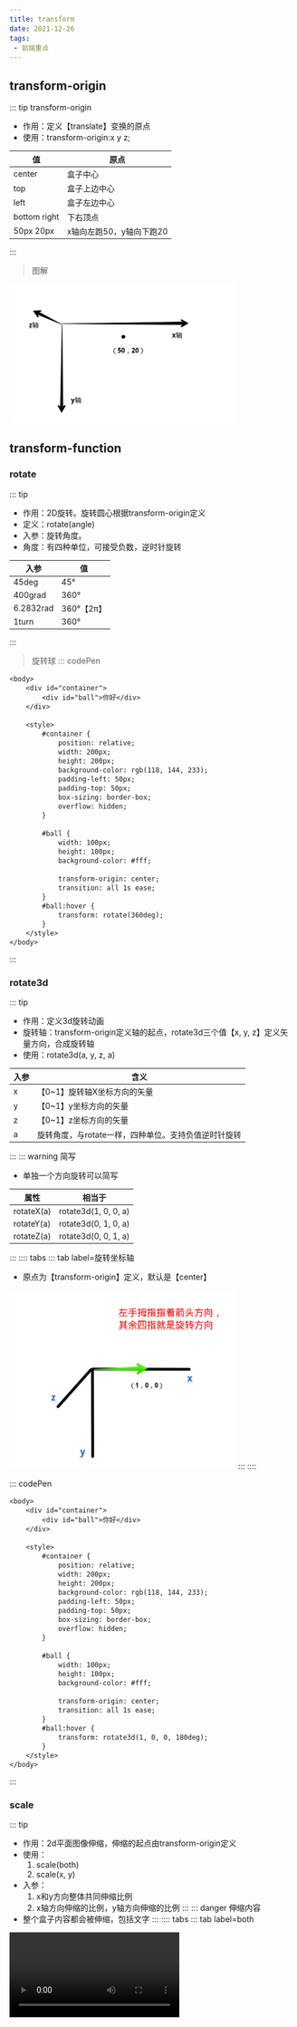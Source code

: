 ```yaml
---
title: transform
date: 2021-12-26
tags: 
 - 前端重点
---
```

## transform-origin
::: tip transform-origin
* 作用：定义【translate】变换的原点
* 使用：transform-origin:x y z;

|值|原点|
|---|---|
|center|盒子中心|
|top|盒子上边中心|
|left|盒子左边中心|
|bottom right|下右顶点|
|50px 20px|x轴向左跑50，y轴向下跑20|
:::
>图解  
<img src="./assets/transformorigin.png" style="width:400px;">

## transform-function
### rotate
::: tip
* 作用：2D旋转。旋转圆心根据transform-origin定义
* 定义：rotate(angle)
* 入参：旋转角度。
* 角度：有四种单位，可接受负数，逆时针旋转

|入参|值|
|---|---|
|45deg|45°|
|400grad|360°|
|6.2832rad|360°【2π】|
|1turn|360°|
:::
>旋转球
::: codePen
```html{23-24,26-28}
<body>
    <div id="container">
        <div id="ball">你好</div>
    </div>

    <style>
        #container {
            position: relative;
            width: 200px;
            height: 200px;
            background-color: rgb(118, 144, 233);
            padding-left: 50px;
            padding-top: 50px;
            box-sizing: border-box;
            overflow: hidden;
        }

        #ball {
            width: 100px;
            height: 100px;
            background-color: #fff;

            transform-origin: center;
            transition: all 1s ease;
        }
        #ball:hover {
            transform: rotate(360deg);
        }
    </style>
</body>
```
:::
### rotate3d
::: tip
* 作用：定义3d旋转动画
* 旋转轴：transform-origin定义轴的起点，rotate3d三个值【x, y, z】定义矢量方向，合成旋转轴
* 使用：rotate3d(a, y, z, a)

|入参|含义|
|---|---|
|x|【0~1】旋转轴X坐标方向的矢量|
|y|【0~1】y坐标方向的矢量|
|z|【0~1】z坐标方向的矢量|
|a|旋转角度，与rotate一样，四种单位。支持负值逆时针旋转|
:::
::: warning 简写
* 单独一个方向旋转可以简写

|属性|相当于|
|---|---|
|rotateX(a)|rotate3d(1, 0, 0, a)|
|rotateY(a)|rotate3d(0, 1, 0, a)|
|rotateZ(a)|rotate3d(0, 0, 1, a)|
:::
:::: tabs
::: tab label=旋转坐标轴
* 原点为【transform-origin】定义，默认是【center】
<img src="./assets/rotate3dshiliang.png" style="width:400px;">
:::
::::

::: codePen
```html{27}
<body>
    <div id="container">
        <div id="ball">你好</div>
    </div>

    <style>
        #container {
            position: relative;
            width: 200px;
            height: 200px;
            background-color: rgb(118, 144, 233);
            padding-left: 50px;
            padding-top: 50px;
            box-sizing: border-box;
            overflow: hidden;
        }

        #ball {
            width: 100px;
            height: 100px;
            background-color: #fff;

            transform-origin: center;
            transition: all 1s ease;
        }
        #ball:hover {
            transform: rotate3d(1, 0, 0, 180deg);
        }
    </style>
</body>
```
:::
### scale
::: tip
* 作用：2d平面图像伸缩，伸缩的起点由transform-origin定义
* 使用：
    1. scale(both)
    2. scale(x, y)
* 入参：
    1. x和y方向整体共同伸缩比例
    2. x轴方向伸缩的比例，y轴方向伸缩的比例
:::
::: danger 伸缩内容
* 整个盒子内容都会被伸缩，包括文字
:::
:::: tabs
::: tab label=both
<video src="./assets/scale0.mp4" controls style="width:300px;"/>

```html{27}
<body>
    <div id="container">
        <div id="ball">你好</div>
    </div>

    <style>
        #container {
            position: relative;
            margin: 50px;
            width: 200px;
            height: 200px;
            background-color: rgb(118, 144, 233);
            padding-left: 50px;
            padding-top: 50px;
            box-sizing: border-box;
            overflow: hidden;
        }
        #ball {
            width: 100px;
            height: 100px;
            background-color: #fff;

            transform-origin: center;
            transition: all 1s ease;
        }
        #ball:hover {
            transform: scale(1.5);
            background-color: rgb(252, 92, 92);
        }
    </style>
</body>
```
:::
::: tab label=分别伸缩
* x轴放大1.5倍，y轴不变

<video src="./assets/scale1.mp4" style="width:300px;" controls/>

```html{23,27}
<body>
    <div id="container">
        <div id="ball">你好</div>
    </div>

    <style>
        #container {
            position: relative;
            margin: 50px;
            width: 200px;
            height: 200px;
            background-color: rgb(118, 144, 233);
            padding-left: 50px;
            padding-top: 50px;
            box-sizing: border-box;
            overflow: hidden;
        }
        #ball {
            width: 100px;
            height: 100px;
            background-color: #fff;

            transform-origin: left;
            transition: all 1s ease;
        }
        #ball:hover {
            transform: scale(1.5, 1);
            background-color: rgb(252, 92, 92);
        }
    </style>
</body>
```
:::
::::
### scale3d
::: tip
* 作用：3d图像各方向伸缩比例
* 使用：scale3d(x, y, z)
* 简写：

|简写|相当于|
|---|---|
|scaleX(a)|scale3d(a, 1, 1)|
|scaleY(a)|scale3d(1, a, 1)|
|scaleZ(a)|scale3d(1, 1, a)|
:::
### skew
::: tip
* 作用：二维平面上的倾斜，对应的像素会做拉伸处理
* 使用：skew(x, y)
* 入参：倾斜角度，同rotate四种单位
* 简写：

|简写|相当于|
|---|---|
|skewX(x)|skew(x, 0)|
|skewY(x)|skew(0, y)|
:::
:::: tabs
::: tab label=规则
```css
transform: skew(45deg, 0);
```
<img src="./assets/skewx.png" style="width:500px;">

```css
transform: skew(0, 45deg);
```
<img src="./assets/skewy.png" style="width:500px;">
:::
::: tab label=倾斜
<video src="./assets/skew0.mp4" style="width:300px;" controls />

```html{27}
<body>
    <div id="container">
        <div id="ball">你好</div>
    </div>

    <style>
        #container {
            position: relative;
            margin: 50px;
            width: 200px;
            height: 200px;
            background-color: rgb(118, 144, 233);
            padding-left: 50px;
            padding-top: 50px;
            box-sizing: border-box;
            overflow: hidden;
        }
        #ball {
            width: 100px;
            height: 100px;
            background-color: #fff;

            transform-origin: center;
            transition: all 500ms ease;
        }
        #ball:hover {
            transform: skew(45deg, 0);
        }
    </style>
</body>
```
::::
### translate
::: tip
* 作用：平移
* 使用：translate(x, y)
* 入参：向量上的平移量，**如果是百分比，参照的是自身向量方向上的长度**
:::
:::: tabs
::: tab label=图解
```css
transform: translate(50%, 50%);
```
<img src="./assets/translate.png" style="width:500px;">
:::
::: tab label=平移
<video src="./assets/translatehezi.mp4" style="width:300px;" controls/>

>自身x轴长100px，所以x轴平移50px，y轴同
```html{16-17,24}
<body>
    <div id="container">
        <div id="ball">你好</div>
    </div>

    <style>
        #container {
            position: relative;
            margin: 50px;
            width: 200px;
            height: 200px;
            background-color: rgb(118, 144, 233);
            overflow: hidden;
        }
        #ball {
            width: 100px;
            height: 100px;
            background-color: rgb(185, 247, 183);

            transform-origin: center;
            transition: all 500ms ease;
        }
        #ball:hover {
            transform: translate(50%, 50%);
        }
    </style>
</body>
```
:::
::::
### translate3d
::: tip
* 作用：3d方向上的平移矢量
* 使用：translate3d(x, y, z)
* 简写：

|简写|相当于|
|---|---|
|translateX(a)|translate3d(a, 0, 0)|
|translateY(a)|translate3d(0, a, 0)|
|translateZ(a)|translate3d(0, 0, a)|
:::

